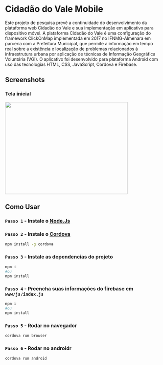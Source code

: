 # Cidadão do Vale Mobile
Este projeto de pesquisa prevê a continuidade do desenvolvimento da plataforma web Cidadão do Vale e sua implementação em aplicativo para dispositivo móvel. A plataforma Cidadão do Vale é uma configuração do framework ClickOnMap implementada em 2017 no IFNMG-Almenara em parceria com a Prefeitura Municipal, que permite a informação em tempo real sobre a existência e localização de problemas relacionados à infraestrutura urbana por aplicação de técnicas de Informação Geográfica Voluntária (VGI). O aplicativo foi desenvolvido para plataforma Android com uso das tecnologias HTML, CSS, JavaScript, Cordova e Firebase.

## Screenshots
### Tela inicial
<img align="center" height="300" width="400" src="https://user-images.githubusercontent.com/12224963/78866161-43494a80-7a15-11ea-9aa1-410b5ed9978f.png">

## Como Usar
### `Passo 1` - Instale o [Node.Js](https://nodejs.org/en/)

### `Passo 2` - Instale o [Cordova](https://cordova.apache.org/)
```bash
npm install -g cordova
```

### `Passo 3` - Instale as dependencias do projeto
```bash
npm i
#ou
npm install
```

### `Passo 4` - Preencha suas informações do firebase em `www/js/index.js`
```bash
npm i
#ou
npm install
```

### `Passo 5` - Rodar no navegador
```bash
cordova run browser
```

### `Passo 6` - Rodar no androidr
```bash
cordova run android
```
